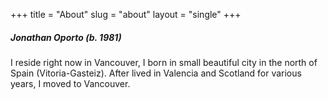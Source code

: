 +++
title = "About" 
slug = "about"
layout = "single"
+++

##### Jonathan Oporto (b. 1981)
I reside right now in Vancouver, I born in small beautiful city in the north of Spain (Vitoria-Gasteiz).
After lived in Valencia and Scotland for various years, I moved to Vancouver.



